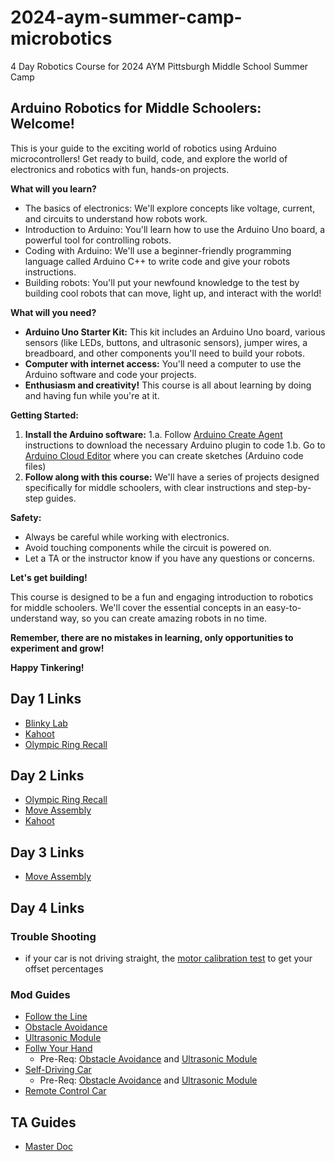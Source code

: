 # 2024-aym-summer-camp-microbotics
4 Day Robotics Course for 2024 AYM Pittsburgh Middle School Summer Camp

## Arduino Robotics for Middle Schoolers: Welcome! 

This is your guide to the exciting world of robotics using Arduino microcontrollers! Get ready to build, code, and explore the world of electronics and robotics with fun, hands-on projects. 

**What will you learn?**

* The basics of electronics: We'll explore concepts like voltage, current, and circuits to understand how robots work.
* Introduction to Arduino: You'll learn how to use the Arduino Uno board, a powerful tool for controlling robots.
* Coding with Arduino: We'll use a beginner-friendly programming language called Arduino C++ to write code and give your robots instructions.
* Building robots: You'll put your newfound knowledge to the test by building cool robots that can move, light up, and interact with the world!

**What will you need?**

* **Arduino Uno Starter Kit:** This kit includes an Arduino Uno board, various sensors (like LEDs, buttons, and ultrasonic sensors), jumper wires, a breadboard, and other components you'll need to build your robots. 
* **Computer with internet access:** You'll need a computer to use the Arduino software and code your projects.
* **Enthusiasm and creativity!** This course is all about learning by doing and having fun while you're at it.

**Getting Started:**

1. **Install the Arduino software:**
  1.a. Follow [Arduino Create Agent](https://support.arduino.cc/hc/en-us/articles/360014869820-Install-the-Arduino-Create-Agent) instructions to download the necessary Arduino plugin to code
  1.b. Go to [Arduino Cloud Editor](https://app.arduino.cc/) where you can create sketches (Arduino code files)
2. **Follow along with this course:** We'll have a series of projects designed specifically for middle schoolers, with clear instructions and step-by-step guides. 

**Safety:**

* Always be careful while working with electronics. 
* Avoid touching components while the circuit is powered on.
* Let a TA or the instructor know if you have any questions or concerns.

**Let's get building!**

This course is designed to be a fun and engaging introduction to robotics for middle schoolers. We'll cover the essential concepts in an easy-to-understand way, so you can create amazing robots in no time. 

**Remember, there are no mistakes in learning, only opportunities to experiment and grow!**

**Happy Tinkering!**

## Day 1 Links
* [Blinky Lab](https://docs.arduino.cc/built-in-examples/basics/Blink/)
* [Kahoot](https://create.kahoot.it/share/study-with-true-false-questions/932444ab-47de-4c4b-b68a-92ee5908be0a)
* [Olympic Ring Recall](https://projecthub.arduino.cc/ronbentley1/buttons-lights-game-dd66e1)

## Day 2 Links
* [Olympic Ring Recall](https://projecthub.arduino.cc/ronbentley1/buttons-lights-game-dd66e1)
* [Move Assembly](https://docs.google.com/document/d/1LXGKjgsHB11Z9xCddMpEz6m9vEMAzMEUCbTDNuVmT1A/edit?usp=sharing)
* [Kahoot](https://create.kahoot.it/details/721dcb81-bcd3-4472-b2c7-92dc3aac4263)

## Day 3 Links
* [Move Assembly](https://docs.google.com/document/d/1LXGKjgsHB11Z9xCddMpEz6m9vEMAzMEUCbTDNuVmT1A/edit?usp=sharing)

## Day 4 Links
### Trouble Shooting
- if your car is not driving straight, the [motor calibration test](https://github.com/lbw798/2024-aym-summer-camp-microbotics/blob/main/motor_calibration_test.ino) to get your offset percentages
### Mod Guides
* [Follow the Line](https://docs.sunfounder.com/projects/3in1-kit-v2/en/latest/car_project/car_line_track.html)
* [Obstacle Avoidance](https://docs.sunfounder.com/projects/3in1-kit-v2/en/latest/car_project/car_ir_obstacle.html)
* [Ultrasonic Module](https://docs.sunfounder.com/projects/3in1-kit-v2/en/latest/car_project/car_ultrasonic.html)
* [Follw Your Hand](https://docs.sunfounder.com/projects/3in1-kit-v2/en/latest/car_project/car_following.html)
  * Pre-Req: [Obstacle Avoidance](https://docs.sunfounder.com/projects/3in1-kit-v2/en/latest/car_project/car_ir_obstacle.html) and [Ultrasonic Module](https://docs.sunfounder.com/projects/3in1-kit-v2/en/latest/car_project/car_ultrasonic.html)
* [Self-Driving Car](https://docs.sunfounder.com/projects/3in1-kit-v2/en/latest/car_project/car_auto.html)
  * Pre-Req: [Obstacle Avoidance](https://docs.sunfounder.com/projects/3in1-kit-v2/en/latest/car_project/car_ir_obstacle.html) and [Ultrasonic Module](https://docs.sunfounder.com/projects/3in1-kit-v2/en/latest/car_project/car_ultrasonic.html)
* [Remote Control Car](https://docs.sunfounder.com/projects/3in1-kit-v2/en/latest/car_project/car_remote_control.html)

## TA Guides
* [Master Doc](https://docs.google.com/document/d/1VEn3odx9Lsw0g7s10jIWNV84klX9qzb7k7aU2YQoCtE/edit?usp=sharing)
